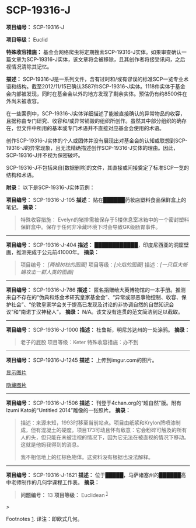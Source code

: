# SCP-19316-J
                        


**项目编号：**  SCP-19316-J

**项目等级：**  Euclid

**特殊收容措施：**  基金会网络爬虫将定期搜索SCP-19316-J实体。如果审查确认一篇文章为SCP-19316-J实体，该文章将会被移除，且其创作者将接受讯问，之后视情况清除其记忆。

**描述：**  SCP-19316-J是一系列文件，含有过时和/或有谬误的标准SCP一览专业术语和结构。截至2012/11/15已确认3587件SCP-19316-J实体。1118件实体于基金会内部被发现，同时在基金会以外的地方发现了剩余实体。预估仍有约8500件在外尚未被收容。

在一些案例中，SCP-19316-J实体详细描述了能被直接确认的异常物品的收容，且据称由专门研究、收容和/或异常销毁的组织所创作。虽然其中部分组织的确存在，但文件中所用的基本或专门术语并不直接对应基金会使用的术语。

创作SCP-19316-J实体的个人或团体并没有展现出对基金会的认知或联想到SCP-19316-J的异常现象，且无法精确描述创作SCP-19316-J实体的理由。因此，SCP-19316-J并不视为保密破坏。

SCP-19316-J不包括来自[数据删除]的文件，其直接或间接奠定了标准SCP一览的结构和术语。

**附录：** 以下是SCP-19316-J实体范例：

**项目编号：**  SCP-19316-J-105
**描述：** 贴在██████药妆店塑料食品保鲜盒上的笔记。
**摘录：** 


> 特殊收容措施： Evelyn的猪排需被保存于5楼休息室冰箱中的一个密封塑料保鲜盒中。保存于任何非冷藏环境下时会导致GK级肠胃事件。
> 


---

**项目编号：**  SCP-19316-J-404
**描述：** ████████████，印度尼西亚的洞窟壁画，推测完成于公元前41000年。
**摘录：** 


> 项目编号： *[两根树枝的图画]* 
项目等级：*[火焰的图画]* 
描述：*[一只巨大蜥蜴攻击一群人类的图画]* 
> 


---

**项目编号：**  SCP-19316-J-786
**描述：**  匿名捐赠给大英博物馆的一本手册。推测来自不存在的“伪典和炼金术研究皇家基金会”、“异常或邪恶事物控制、收容、保护社会”、“伦敦皇家学会关于提高已发现及讨论的非协调自然的自然知识会议”和“南诺丁汉神秘人”。
**摘录：**  N/A。该文没有连贯的范文简洁到足以截取。


---

**项目编号：**  SCP-19316-J-1000
**描述：**  杜鲁斯，明尼苏达州的一处涂鸦。
**摘录：** 


> 老子的屁股
项目等级：Keter
特殊收容措施：办不到
> 


---

**项目编号：**  SCP-19316-J-1245
**描述：** 上传到imgur.com的图片。


<a shape='rect' class='collapsible-block-link' href='javascript:;'>&#26174;&#31034;&#22270;&#29255;</a>

<a shape='rect' class='collapsible-block-link' href='javascript:;'>&#38544;&#34255;&#22270;&#29255;</a>




---

**项目编号：**  SCP-19316-J-1506
**描述：**  刊登于4chan.org的“超自然”版。附有Izumi Kato的“Untitled 2014”雕像的一张照片。
**摘录：** 


> 描述：来源未知，1993时移至当前站点。项目由纸浆和Krylon牌喷漆制成，但有混凝土的硬度。项目173可动且怀有敌意：它会粉碎可触及的所有人的头，但只能在未被注视的情况下，因为它无法在被直视的情况下移动。这就是他妈我得到的消息。
> 
> 我不相信地上的红棕色物体。这资料没有根据也没法解释。
> 


---

**项目编号：**  SCP-19316-J-1621
**描述：** 位于█████，马萨诸塞州的██████高中老师制作的几何学课程工作表。
**摘录：** 


> **问题编号：**  13
**项目等级：**  Euclidean<sup class='footnoteref'>
 <a shape='rect' class='footnoteref' id='footnoteref-1' href='javascript:;' onclick='WIKIDOT.page.utils.scrollToReference(&apos;footnote-1&apos;)'>1</a>
</sup>
> 



Footnotes
<a shape='rect' href='javascript:;' onclick='WIKIDOT.page.utils.scrollToReference(&apos;footnoteref-1&apos;)'>1</a>. 译注：即欧式几何。


                    
